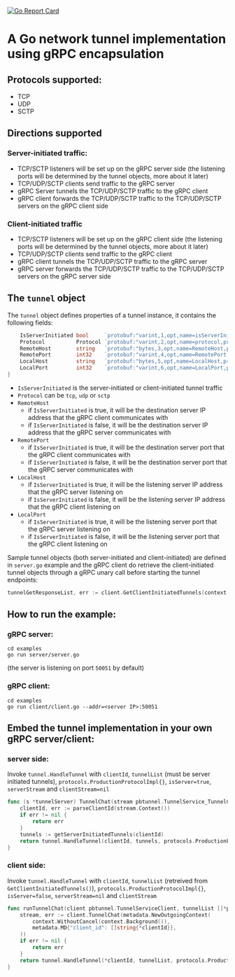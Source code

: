 [![Go Report Card](https://goreportcard.com/badge/github.com/yhzs8/grpcl4tunnel)](https://goreportcard.com/report/github.com/yhzs8/grpcl4tunnel)

# A Go network tunnel implementation using gRPC encapsulation

## Protocols supported:
* TCP
* UDP
* SCTP

## Directions supported
### Server-initiated traffic:
* TCP/SCTP listeners will be set up on the gRPC server side (the listening ports will be determined by the tunnel objects, more about it later)
* TCP/UDP/SCTP clients send traffic to the gRPC server
* gRPC Server tunnels the TCP/UDP/SCTP traffic to the gRPC client
* gRPC client forwards the TCP/UDP/SCTP traffic to the TCP/UDP/SCTP servers on the gRPC client side

### Client-initiated traffic
* TCP/SCTP listeners will be set up on the gRPC client side (the listening ports will be determined by the tunnel objects, more about it later)
* TCP/UDP/SCTP clients send traffic to the gRPC client
* gRPC client tunnels the TCP/UDP/SCTP traffic to the gRPC server
* gRPC server forwards the TCP/UDP/SCTP traffic to the TCP/UDP/SCTP servers on the gRPC server side

## The `tunnel` object
The `tunnel` object defines properties of a tunnel instance, it contains the following fields:
```go
	IsServerInitiated bool     `protobuf:"varint,1,opt,name=isServerInitiated,proto3" json:"isServerInitiated,omitempty"`
	Protocol          Protocol `protobuf:"varint,2,opt,name=protocol,proto3,enum=tunnel.Protocol" json:"protocol,omitempty"`
	RemoteHost        string   `protobuf:"bytes,3,opt,name=RemoteHost,proto3" json:"RemoteHost,omitempty"`
	RemotePort        int32    `protobuf:"varint,4,opt,name=RemotePort,proto3" json:"RemotePort,omitempty"`
	LocalHost         string   `protobuf:"bytes,5,opt,name=LocalHost,proto3" json:"LocalHost,omitempty"`
	LocalPort         int32    `protobuf:"varint,6,opt,name=LocalPort,proto3" json:"LocalPort,omitempty"`
}
```
* `IsServerInitiated` is the server-initiated or client-initiated tunnel traffic
* `Protocol` can be `tcp`, `udp` or `sctp`
* `RemoteHost` 
  * if `IsServerInitiated` is true, it will be the destination server IP address that the gRPC client communicates with
  * if `IsServerInitiated` is false, it will be the destination server IP address that the gRPC server communicates with
* `RemotePort`
  * if `IsServerInitiated` is true, it will be the destination server port that the gRPC client communicates with
  * if `IsServerInitiated` is false, it will be the destination server port that the gRPC server communicates with
* `LocalHost`
    * if `IsServerInitiated` is true, it will be the listening server IP address that the gRPC server listening on
    * if `IsServerInitiated` is false, it will be the listening server IP address that the gRPC client listening on
* `LocalPort`
    * if `IsServerInitiated` is true, it will be the listening server port that the gRPC server listening on
    * if `IsServerInitiated` is false, it will be the listening server port that the gRPC client listening on

Sample tunnel objects (both server-initiated and client-initiated) are defined in `server.go` example and the gRPC client do retrieve the client-initiated tunnel objects through a gRPC unary call before starting the tunnel endpoints:
```go
tunnelGetResponseList, err := client.GetClientInitiatedTunnels(context.Background(), &tunnelpb.TunnelGetPayload{ClientId: *clientId})
```

## How to run the example:
### gRPC server:
```shell
cd examples
go run server/server.go
```
(the server is listening on port `50051` by default)

### gRPC client:
```shell
cd examples
go run client/client.go --addr=<server IP>:50051
```
## Embed the tunnel implementation in your own gRPC server/client:
### server side:
Invoke `tunnel.HandleTunnel` with `clientId`, `tunnelList` (must be server initiated tunnels), `protocols.ProductionProtocolImpl{}`, `isServer=true`, `serverStream` and `clientStream=nil`
```go
func (s *tunnelServer) TunnelChat(stream pbtunnel.TunnelService_TunnelChatServer) error {
    clientId, err := parseClientId(stream.Context())
    if err != nil {
        return err
    }
    tunnels := getServerInitiatedTunnels(clientId)
    return tunnel.HandleTunnel(clientId, tunnels, protocols.ProductionProtocolImpl{}, true, stream, nil)
}
```
### client side:
Invoke `tunnel.HandleTunnel` with `clientId`, `tunnelList` (retreived from `GetClientInitiatedTunnels()`), `protocols.ProductionProtocolImpl{}`, `isServer=false`, `serverStream=nil` and `clientStream`
```go
func runTunnelChat(client pbtunnel.TunnelServiceClient, tunnelList []*pbtunnel.Tunnel) error {
	stream, err := client.TunnelChat(metadata.NewOutgoingContext(
		context.WithoutCancel(context.Background()),
		metadata.MD{"client_id": []string{*clientId}},
	))
	if err != nil {
		return err
	}
	return tunnel.HandleTunnel(*clientId, tunnelList, protocols.ProductionProtocolImpl{}, false, nil, stream)
}
```
